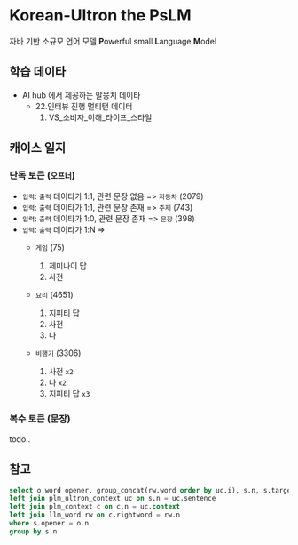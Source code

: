 # Korean-Ultron the PsLM
자바 기반 소규모 언어 모델 **P**owerful small **L**anguage **M**odel

## 학습 데이타
- AI hub 에서 제공하는 말뭉치 데이타
  - 22.인터뷰 진행 멀티턴 데이터
    1. VS_소비자_이해_라이프_스타일
  
## 캐이스 일지
### 단독 토큰 (`오프너`)
- `입력`: `출력` 데이타가 1:1, 관련 문장 없음 => `자동차` (2079)
- `입력`: `출력` 데이타가 1:1, 관련 문장 존재 => `주제` (743)
- `입력`: `출력` 데이타가 1:0, 관련 문장 존재 => `문장` (398)
- `입력`: `출력` 데이타가 1:N =>
  - `게임` (75)
    1. 제미나이 답
    2. 사전
   
  - `요리` (4651)
    1. 지피티 답
    2. 사전
    3. 나

  - `비행기` (3306)
    1. 사전 `x2`
    2. 나 `x2`
    3. 지피티 답 `x3`

### 복수 토큰 (문장)
todo..

## 참고
```sql
select o.word opener, group_concat(rw.word order by uc.i), s.n, s.target from llm_word o, plm_ultron_sentence s
left join plm_ultron_context uc on s.n = uc.sentence
left join plm_context c on c.n = uc.context
left join llm_word rw on c.rightword = rw.n
where s.opener = o.n
group by s.n
```

